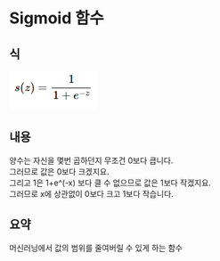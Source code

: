 # Sigmoid 함수
## 식
<img src="../images/sigmoid.png"> <br>

## 내용
양수는 자신을 몇번 곱하던지 무조건 0보다 큽니다. <br>
그러므로 값은 0보다 크겠지요. <br>
그리고 1은 1+e^(-x) 보다 클 수 없으므로 값은 1보다 작겠지요. <br>
그러므로 x에 상관없이 0보다 크고 1보다 작습니다. <br>

## 요약
머신러닝에서 값의 범위를 줄여버릴 수 있게 하는 함수